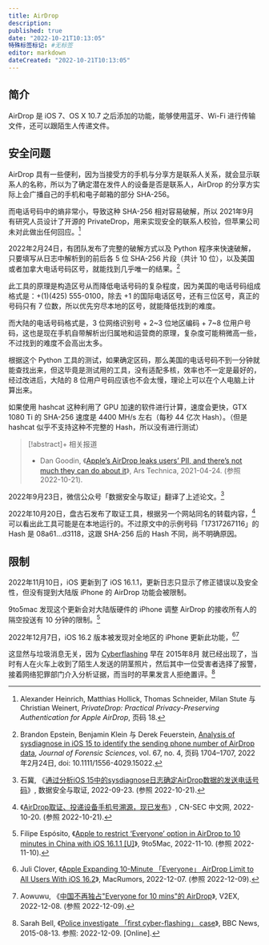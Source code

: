 ```yaml
---
title: AirDrop
description:
published: true
date: "2022-10-21T10:13:05"
特殊标签标记: #无标签
editor: markdown
dateCreated: "2022-10-21T10:13:05"
---
```


## 简介

AirDrop 是 iOS 7、OS X 10.7 之后添加的功能，能够使用蓝牙、Wi-Fi 进行传输文件，还可以跟陌生人传递文件。

## 安全问题

AirDrop 具有一些便利，因为当接受方的手机与分享方是联系人关系，就会显示联系人的名称，所以为了确定潜在发件人的设备是否是联系人，AirDrop 的分享方实际上会广播自己的手机和电子邮箱的部分 SHA-256。

而电话号码中的熵非常小，导致这种 SHA-256 相对容易破解，所以 2021年9月 有研究人员设计了开源的 PrivateDrop，用来实现安全的联系人校验，但苹果公司未对此做出任何回应。[^PrivateDrop]

[^PrivateDrop]: Alexander Heinrich, Matthias Hollick, Thomas Schneider, Milan Stute 与 Christian Weinert, _PrivateDrop: Practical Privacy-Preserving Authentication for Apple AirDrop_, 页码 18.

2022年2月24日，有团队发布了完整的破解方式以及 Python 程序来快速破解，只要填写从日志中解析到的前后各 5 位 SHA-256 片段（共计 10 位），以及美国或者加拿大电话号码区号，就能找到几乎唯一的结果。[^15022]

[^15022]: Brandon Epstein, Benjamin Klein 与 Derek Feuerstein, [Analysis of sysdiagnose in iOS 15 to identify the sending phone number of AirDrop data](http://doi.org/10.1111/1556-4029.15022), _Journal of Forensic Sciences_, vol. 67, no. 4, 页码 1704–1707, 2022年2月24日, doi: 10.1111/1556-4029.15022.

此工具的原理是构造区号从而降低电话号码的复杂程度，因为美国的电话号码组成格式是：+(1)(425) 555-0100，除去 +1 的国际电话区号，还有三位区号，真正的号码只有 7 位数，所以优先穷尽本地的区号，就能降低找到的难度。

而大陆的电话号码格式是，3 位网络识别号 + 2~3 位地区编码 + 7~8 位用户号码，这也是现在手机自带解析出归属地和运营商的原理，复杂度可能稍微高一些，不过找到的难度不会高出太多。

根据这个 Python 工具的测试，如果确定区码，那么美国的电话号码不到一分钟就能查找出来，但这毕竟是测试用的工具，没有适配多核，效率也不一定是最好的，经过改进后，大陆的 8 位用户号码应该也不会太慢，理论上可以在个人电脑上计算出来。

如果使用 hashcat 这种利用了 GPU 加速的软件进行计算，速度会更快，GTX 1080 Ti 的 SHA-256 速度是 4400 MH/s 左右（每秒 44 亿次 Hash）。（但是 hashcat 似乎不支持这种不完整的 Hash，所以没有进行测试）

> [!abstract]+ 相关报道
>
> +   Dan Goodin, 《[Apple’s AirDrop leaks users’ PII, and there’s not much they can do about it](https://web.archive.org/web/20220827001611/https://arstechnica.com/gadgets/2021/04/apples-airdrop-leaks-users-pii-and-theres-not-much-they-can-do-about-it/)》, Ars Technica, 2021-04-24. (参照 2022-10-21).

2022年9月23日，微信公众号「数据安全与取证」翻译了上述论文。[^7hJde]

[^7hJde]: 石冀, 《[通过分析iOS 15中的sysdiagnose日志确定AirDrop数据的发送电话号码](https://archive.ph/7hJde "https://mp.weixin.qq.com/s?__biz=MzIyNzU0NjIyMg==&mid=2247486982&idx=1&sn=de4a3bc40565ef4b9de8ed9e79c95095&chksm=e85ecb07df294211d6af9c4b29c32a5aed6feadac70a938f8414170debc2cbfe6fcf04460677")》, 数据安全与取证, 2022-09-23. (参照 2022-10-21).

2022年10月20日，盘古石发布了取证工具，根据另一个网站同名的转载内容，[^1361437] 可以看出此工具可能是在本地运行的。不过原文中的示例号码「17317267116」的 Hash 是 08a61…d3118，这跟 SHA-256 后的 Hash 不同，尚不明确原因。

[^1361437]: 《[AirDrop取证、投递设备手机号溯源，现已发布](https://web.archive.org/web/20221020201549/https://cn-sec.com/archives/1361437.html)》, CN-SEC 中文网, 2022-10-20. (参照 2022-10-21).

## 限制

2022年11月10日，iOS 更新到了 iOS 16.1.1，更新日志只显示了修正错误以及安全性，但没有提到大陆版 iPhone 的 AirDrop 功能会被限制。

9to5mac 发现这个更新会对大陆版硬件的 iPhone 调整 AirDrop 的接收所有人的隔空投送有 10 分钟的限制。[^eoad]

[^eoad]: Filipe Espósito, 《[Apple to restrict ‘Everyone’ option in AirDrop to 10 minutes in China with iOS 16.1.1 [U]](https://web.archive.org/web/20221109212240/https://9to5mac.com/2022/11/09/everyone-option-airdrop-10-minutes-china/)》, 9to5Mac, 2022-11-10. (参照 2022-11-10).

2022年12月7日，iOS 16.2 版本被发现对全地区的 iPhone 更新此功能，[^aeli162][^900954]

[^aeli162]: Juli Clover, 《[Apple Expanding 10-Minute 「Everyone」 AirDrop Limit to All Users With iOS 16.2](https://web.archive.org/web/20221208130750/https://www.macrumors.com/2022/12/07/airdrop-everyone-limit-ios-16-2/)》, MacRumors, 2022-12-07. (参照 2022-12-09).

[^900954]: Aowuwu, 《[中国不再独占"Everyone for 10 mins"的 AirDrop](https://web.archive.org/web/20221209001947/https://v2ex.com/t/900954)》, V2EX, 2022-12-08. (参照 2022-12-09).

这显然与垃圾消息无关，因为 [Cyberflashing][] 早在 2015年8月 就已经出现了，当时有人在火车上收到了陌生人发送的阴茎照片，然后其中一位受害者选择了报警，接着网络犯罪部门介入分析证据，而当时的苹果发言人拒绝置评。[^89225]

[Cyberflashing]: https://en.wikipedia.org/wiki/Cyberflashing

[^89225]: Sarah Bell, 《[Police investigate 「first cyber-flashing」 case](https://web.archive.org/web/20221125173311/https://www.bbc.com/news/technology-33889225)》, BBC News, 2015-08-13. 参照: 2022-12-09. [Online].
